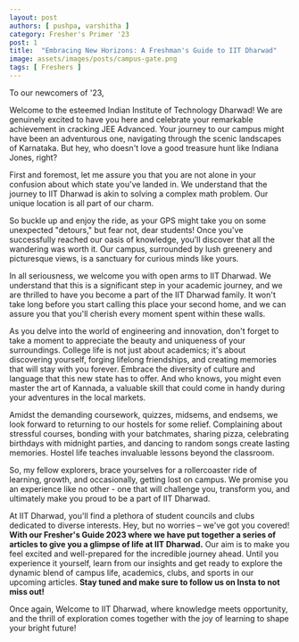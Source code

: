 ```yaml
---
layout: post
authors: [ pushpa, varshitha ]
category: Fresher's Primer '23
post: 1
title:  "Embracing New Horizons: A Freshman's Guide to IIT Dharwad"
image: assets/images/posts/campus-gate.png
tags: [ Freshers ]
--- 
```


To our newcomers of '23,

Welcome to the esteemed Indian Institute of Technology Dharwad! We are genuinely excited to have you here and celebrate your remarkable achievement in cracking JEE Advanced. Your journey to our campus might have been an adventurous one, navigating through the scenic landscapes of Karnataka. But hey, who doesn't love a good treasure hunt like Indiana Jones, right?

First and foremost, let me assure you that you are not alone in your confusion about which state you've landed in. We understand that the journey to IIT Dharwad is akin to solving a complex math problem. Our unique location is all part of our charm.

So buckle up and enjoy the ride, as your GPS might take you on some unexpected "detours," but fear not, dear students! Once you've successfully reached our oasis of knowledge, you'll discover that all the wandering was worth it. Our campus, surrounded by lush greenery and picturesque views, is a sanctuary for curious minds like yours.

In all seriousness, we welcome you with open arms to IIT Dharwad. We understand that this is a significant step in your academic journey, and we are thrilled to have you become a part of the IIT Dharwad family. It won't take long before you start calling this place your second home, and we can assure you that you'll cherish every moment spent within these walls.

As you delve into the world of engineering and innovation, don't forget to take a moment to appreciate the beauty and uniqueness of your surroundings. College life is not just about academics; it's about discovering yourself, forging lifelong friendships, and creating memories that will stay with you forever. Embrace the diversity of culture and language that this new state has to offer. And who knows, you might even master the art of Kannada, a valuable skill that could come in handy during your adventures in the local markets.

Amidst the demanding coursework, quizzes, midsems, and endsems, we look forward to returning to our hostels for some relief. Complaining about stressful courses, bonding with your batchmates, sharing pizza, celebrating birthdays with midnight parties, and dancing to random songs create lasting memories. Hostel life teaches invaluable lessons beyond the classroom. 

So, my fellow explorers, brace yourselves for a rollercoaster ride of learning, growth, and occasionally, getting lost on campus. We promise you an experience like no other - one that will challenge you, transform you, and ultimately make you proud to be a part of IIT Dharwad.

At IIT Dharwad, you'll find a plethora of student councils and clubs dedicated to diverse interests. Hey, but no worries – we've got you covered! **With our Fresher's Guide 2023 where we have put together a series of articles to give you a glimpse of life at IIT Dharwad.** Our aim is to make you feel excited and well-prepared for the incredible journey ahead. Until you experience it yourself, learn from our insights and get ready to explore the dynamic blend of campus life, academics, clubs, and sports in our upcoming articles. **Stay tuned and make sure to follow us on Insta to not miss out!**

Once again, Welcome to IIT Dharwad, where knowledge meets opportunity, and the thrill of exploration comes together with the joy of learning to shape your bright future!
